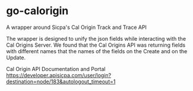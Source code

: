 # go-calorigin
A wrapper around Sicpa's Cal Origin Track and Trace API

The wrapper is designed to unify the json fields while interacting with the Cal Origins Server.
We found that the Cal Origins API was returning fields with different names that the names of the fields on the Create and on the Update.

Cal Origin API Documentation and Portal
https://developer.apisicpa.com/user/login?destination=node/183&autologout_timeout=1

